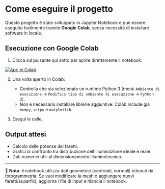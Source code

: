 # Come eseguire il progetto

Questo progetto è stato sviluppato in Jupyter Notebook e può essere eseguito facilmente tramite **Google Colab**, senza necessità di installare software in locale.

## Esecuzione con Google Colab

1. Clicca sul pulsante qui sotto per aprire direttamente il notebook:

[![Apri in Colab](https://colab.research.google.com/assets/colab-badge.svg)](https://colab.research.google.com/github/davidetriboli/Progetto_Tesi_Triennale_illuminazione/blob/main/Dimensionamento_illuminazioneEsterna_RoccaDiSparafucile_Mantova.ipynb)

2. Una volta aperto in Colab:
   - Controlla che sia selezionato un runtime Python 3 (menù `Ambiente di esecuzione` → `Modifica tipo di ambiente di esecuzione` → `Python 3`).
   - Non è necessario installare librerie aggiuntive: Colab include già `numpy`, `scipy` e `matplotlib`.

3. Esegui le celle.

## Output attesi
- Calcolo delle potenze dei faretti.
- Grafici di confronto tra distribuzione dell'illuminazione ideale e reale.
- Dati numerici utili al dimensionamento illuminotecnico.

---

📌 **Nota**: il notebook utilizza dati geometrici (centroidi, normali) ottenuti da fotogrammetria. Se vuoi modificare la mesh o aggiungere nuovi faretti/superfici, aggiorna i file di input e rilancia il notebook.

